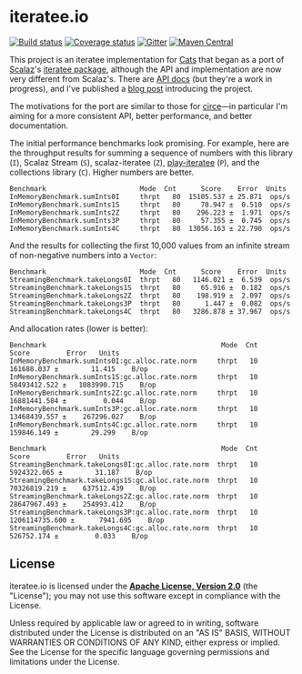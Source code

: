 # iteratee.io

[![Build status](https://img.shields.io/travis/travisbrown/iteratee/master.svg)](https://travis-ci.org/travisbrown/iteratee)
[![Coverage status](https://img.shields.io/codecov/c/github/travisbrown/iteratee/master.svg)](https://codecov.io/github/travisbrown/iteratee)
[![Gitter](https://img.shields.io/badge/gitter-join%20chat-green.svg)](https://gitter.im/travisbrown/iteratee)
[![Maven Central](https://img.shields.io/maven-central/v/io.iteratee/iteratee-core_2.11.svg)](https://maven-badges.herokuapp.com/maven-central/io.iteratee/iteratee-core_2.11)

This project is an iteratee implementation for [Cats][cats] that began as a port of
[Scalaz][scalaz]'s [iteratee package][scalaz-iteratee], although the API and implementation are now
very different from Scalaz's. There are [API docs][api-docs] (but they're a work in progress), and
I've published a [blog post][intro] introducing the project.

The motivations for the port are similar to those for [circe][circe]—in particular I'm aiming for a
more consistent API, better performance, and better documentation.

The initial performance benchmarks look promising. For example, here are the throughput results for
summing a sequence of numbers with this library (`I`), Scalaz Stream (`S`), scalaz-iteratee (`Z`),
[play-iteratee][play-iteratee] (`P`), and the collections library (`C`). Higher numbers are better.

```
Benchmark                       Mode  Cnt      Score    Error  Units
InMemoryBenchmark.sumInts0I     thrpt   80  15105.537 ± 25.871  ops/s
InMemoryBenchmark.sumInts1S     thrpt   80     78.947 ±  0.510  ops/s
InMemoryBenchmark.sumInts2Z     thrpt   80    296.223 ±  1.971  ops/s
InMemoryBenchmark.sumInts3P     thrpt   80     57.355 ±  0.745  ops/s
InMemoryBenchmark.sumInts4C     thrpt   80  13056.163 ± 22.790  ops/s
```

And the results for collecting the first 10,000 values from an infinite stream of non-negative
numbers into a `Vector`:

```
Benchmark                       Mode  Cnt      Score    Error  Units
StreamingBenchmark.takeLongs0I  thrpt   80   1146.021 ±  6.539  ops/s
StreamingBenchmark.takeLongs1S  thrpt   80     65.916 ±  0.182  ops/s
StreamingBenchmark.takeLongs2Z  thrpt   80    198.919 ±  2.097  ops/s
StreamingBenchmark.takeLongs3P  thrpt   80      1.447 ±  0.082  ops/s
StreamingBenchmark.takeLongs4C  thrpt   80   3286.878 ± 37.967  ops/s
```

And allocation rates (lower is better):

```
Benchmark                                           Mode  Cnt             Score         Error   Units
InMemoryBenchmark.sumInts0I:gc.alloc.rate.norm     thrpt   10      161688.037 ±        11.415    B/op
InMemoryBenchmark.sumInts1S:gc.alloc.rate.norm     thrpt   10    58493412.522 ±   1083990.715    B/op
InMemoryBenchmark.sumInts2Z:gc.alloc.rate.norm     thrpt   10    16881441.584 ±         0.044    B/op
InMemoryBenchmark.sumInts3P:gc.alloc.rate.norm     thrpt   10    13468439.557 ±    267296.027    B/op
InMemoryBenchmark.sumInts4C:gc.alloc.rate.norm     thrpt   10      159846.149 ±        29.299    B/op

Benchmark                                           Mode  Cnt             Score         Error   Units
StreamingBenchmark.takeLongs0I:gc.alloc.rate.norm  thrpt   10     5924322.065 ±        31.187    B/op
StreamingBenchmark.takeLongs1S:gc.alloc.rate.norm  thrpt   10    70326819.219 ±    637512.439    B/op
StreamingBenchmark.takeLongs2Z:gc.alloc.rate.norm  thrpt   10    28647967.493 ±    254993.412    B/op
StreamingBenchmark.takeLongs3P:gc.alloc.rate.norm  thrpt   10  1206114735.600 ±      7941.695    B/op
StreamingBenchmark.takeLongs4C:gc.alloc.rate.norm  thrpt   10      526752.174 ±         0.033    B/op
```

## License

iteratee.io is licensed under the **[Apache License, Version 2.0][apache]** (the
"License"); you may not use this software except in compliance with the License.

Unless required by applicable law or agreed to in writing, software
distributed under the License is distributed on an "AS IS" BASIS,
WITHOUT WARRANTIES OR CONDITIONS OF ANY KIND, either express or implied.
See the License for the specific language governing permissions and
limitations under the License.

[apache]: http://www.apache.org/licenses/LICENSE-2.0
[api-docs]: http://travisbrown.github.io/iteratee/api/#io.iteratee.package
[cats]: https://github.com/non/cats
[circe]: https://github.com/travisbrown/circe
[intro]: https://meta.plasm.us/posts/2016/01/08/yet-another-iteratee-library/
[play-iteratee]: https://www.playframework.com/documentation/2.5.x/Iteratees
[scalaz]: https://github.com/scalaz/scalaz
[scalaz-iteratee]: https://github.com/scalaz/scalaz/tree/series/7.2.x/iteratee/src/main/scala/scalaz/iteratee
